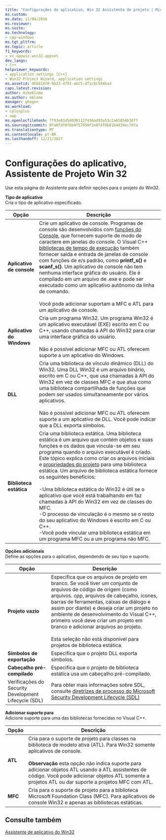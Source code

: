 ```yaml
---
title: "Configurações do aplicativo, Win 32 Assistente de projeto | Microsoft Docs"
ms.custom: 
ms.date: 11/04/2016
ms.reviewer: 
ms.suite: 
ms.technology:
- cpp-windows
ms.tgt_pltfrm: 
ms.topic: article
f1_keywords:
- vc.appwiz.win32.appset
dev_langs:
- C++
helpviewer_keywords:
- application settings [C++]
- Win32 Project Wizard, application settings
ms.assetid: d6b818f0-9b23-4793-a6c5-df1c8c594bad
caps.latest.revision: 
author: mikeblome
ms.author: mblome
manager: ghogen
ms.workload:
- cplusplus
- uwp
ms.openlocfilehash: 7f93e81d5d030112f436ad93a53c2a65854b38f7
ms.sourcegitcommit: 8fa8fdf0fbb4f57950f1e8f4f9b81b4d39ec7d7a
ms.translationtype: MT
ms.contentlocale: pt-BR
ms.lasthandoff: 12/21/2017
---
```

# <a name="application-settings-win-32-project-wizard"></a>Configurações do aplicativo, Assistente de Projeto Win 32
Use esta página do Assistente para definir opções para o projeto do Win32.  
  
 **Tipo de aplicativo**  
 Cria o tipo de aplicativo especificado.  
  
|Opção|Descrição|  
|------------|-----------------|  
|**Aplicativo de console**|Crie um aplicativo de console. Programas de console são desenvolvidos com [funções do Console](https://msdn.microsoft.com/en-us/library/ms813137.aspx), que fornecem suporte de modo de caractere em janelas do console. O Visual C++ [bibliotecas de tempo de execução](../c-runtime-library/c-run-time-library-reference.md) também fornecer saída e entrada de janelas de console com funções de e/s padrão, como **printf_s()** e **scanf_s()**. Um aplicativo de console não tem nenhuma interface gráfica do usuário. Ele é compilado em um arquivo de .exe e pode ser executado como um aplicativo autônomo da linha de comando.<br /><br /> Você pode adicionar suportam a MFC e ATL para um aplicativo de console.|  
|**Aplicativo do Windows**|Cria um programa Win32. Um programa Win32 é um aplicativo executável (EXE) escrito em C ou C++, usando chamadas à API do Win32 para criar uma interface gráfica do usuário.<br /><br /> Não é possível adicionar MFC ou ATL oferecem suporte a um aplicativo do Windows.|  
|**DLL**|Cria uma biblioteca de vínculo dinâmico (DLL) do Win32. Uma DLL Win32 é um arquivo binário, escrito em C ou C++, que usa chamadas à API do Win32 em vez de classes MFC e que atua como uma biblioteca compartilhada de funções que podem ser usados simultaneamente por vários aplicativos.<br /><br /> Não é possível adicionar MFC ou ATL oferecem suporte a um aplicativo de DLL. Você pode indicar que a DLL exporta símbolos.|  
|**Biblioteca estática**|Cria uma biblioteca estática. Uma biblioteca estática é um arquivo que contém objetos e suas funções e os dados que vincula-se em seu programa quando o arquivo executável é criado. Este tópico explica como criar os arquivos iniciais e [propriedades do projeto](../ide/property-pages-visual-cpp.md) para uma biblioteca estática. Um arquivo de biblioteca estática fornece os seguintes benefícios:<br /><br /> -Uma biblioteca estática do Win32 é útil se o aplicativo que você está trabalhando em faz chamadas à API do Win32 em vez de classes do MFC.<br />-O processo de vinculação é o mesmo se o resto do seu aplicativo do Windows é escrito em C ou C++.<br />-Você pode vincular uma biblioteca estática em um programa MFC ou a um programa não MFC.|  
  
 **Opções adicionais**  
 Define as opções para o aplicativo, dependendo de seu tipo e suporte.  
  
|Opção|Descrição|  
|------------|-----------------|  
|**Projeto vazio**|Especifica que os arquivos de projeto em branco. Se você tiver um conjunto de arquivos de código de origem (como arquivos. cpp, arquivos de cabeçalho, ícones, barras de ferramentas, caixas de diálogo e assim por diante) e deseja criar um projeto no ambiente de desenvolvimento do Visual C++, primeiro você deve criar um projeto em branco e adicionar arquivos ao projeto.<br /><br /> Esta seleção não está disponível para projetos de biblioteca estática.|  
|**Símbolos de exportação**|Especifica que o projeto DLL exporta símbolos.|  
|**Cabeçalho pré-compilado**|Especifica que o projeto de biblioteca estática usa um cabeçalho pré-compilado.|  
|Verificações do Security Development Lifecycle (SDL)|Para obter mais informações sobre SDL, consulte [diretrizes de processo do Microsoft Security Development Lifecycle (SDL)](../build/reference/sdl-enable-additional-security-checks.md)|  
  
 **Adicionar suporte para**  
 Adicione suporte para uma das bibliotecas fornecidas no Visual C++.  
  
|Opção|Descrição|  
|------------|-----------------|  
|**ATL**|Cria para o suporte de projeto para classes na biblioteca de modelo ativa (ATL). Para Win32 somente aplicativos de console.<br /><br /> **Observação** esta opção não indica suporte para adicionar objetos ATL usando a ATL assistentes de código. Você pode adicionar objetos ATL somente a projetos ATL ou dar suporte a projetos MFC com ATL.|  
|**MFC**|Cria para o suporte de projeto para a biblioteca Microsoft Foundation Class (MFC). Para aplicativos de console Win32 e apenas as bibliotecas estáticas.|  
  
## <a name="see-also"></a>Consulte também  
 [Assistente de aplicativo do Win32](../windows/win32-application-wizard.md)   
